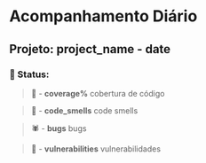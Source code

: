 # Acompanhamento Diário

## Projeto: __project_name__ - __date__

### 📝 Status:
>🔎️ -  **__coverage__%** cobertura de código

>👺 -  **__code_smells__** code smells

>🕷 - **__bugs__** bugs

>🤖 - **__vulnerabilities__** vulnerabilidades